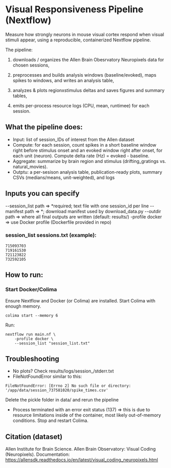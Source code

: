# Visual Responsiveness Pipeline (Nextflow)

Measure how strongly neurons in mouse visual cortex respond when visual stimuli appear, using a reproducible, containerized Nextflow pipeline. 

The pipeline:
1. downloads / organizes the Allen Brain Obesrvatory Neuropixels data for chosen sessions,

2. preprocesses and builds analysis windows (baseline/evoked), maps spikes to windows, and writes an analysis table,

3. analyzes & plots regionxstimulus deltas and saves figures and summary tables,

4. emits per-process resource logs (CPU, mean, runtimee) for each session.


## What the pipeline does:
* Input: list of session_IDs of interest from the Allen dataset
* Compute: for each session, count spikes in a short baseline window right before stimulus onset and an evoked window right after onset, for each unit (neuron). Compute delta rate (Hz) = evoked - baseline.
* Aggregate: summarize by brain region and stimulus (drifting_gratings vs. natural_movies).
* Outptu: a per-sesison analysis table, publication-ready plots, summary CSVs (medians/means, unit-weighted), and logs

## Inputs you can specify
--session_list path => *required; text file with one session_id per line
--manifest path => *; download manifest used by download_data.py
--outdir path => where all final outputs are written (default: results/)
-profile docker => use Docker profile (Dockerfile provided in repo)

### session_list sessions.txt (example):
```
715093703
719161530
721123822
732592105
```

## How to run:
### Start Docker/Colima
Ensure Nextflow and Docker (or Colima) are installed.
Start Colima with enough memory.
```
colima start --memory 6
```

Run:
```
nextflow run main.nf \
    -profile docker \
    --session_list "session_list.txt"
```

## Troubleshooting
* No plots? Check results/logs/session_<ID>/stderr.txt
* FileNotFoundError similar to this:
```
FileNotFoundError: [Errno 2] No such file or directory: '/app/data/session_737581020/spike_times.csv'
```
Delete the pickle folder in data/ and rerun the pipeline
* Process terminated with an error exit status (137) => this is due to resource limitations inside of the container, most likely out-of-memory conditions. Stop and restart Colima.



## Citation (dataset)
Allen Institute for Brain Science. Allen Brain Observatory: Visual Coding (Neuropixels). Documentation: https://allensdk.readthedocs.io/en/latest/visual_coding_neuropixels.html 
